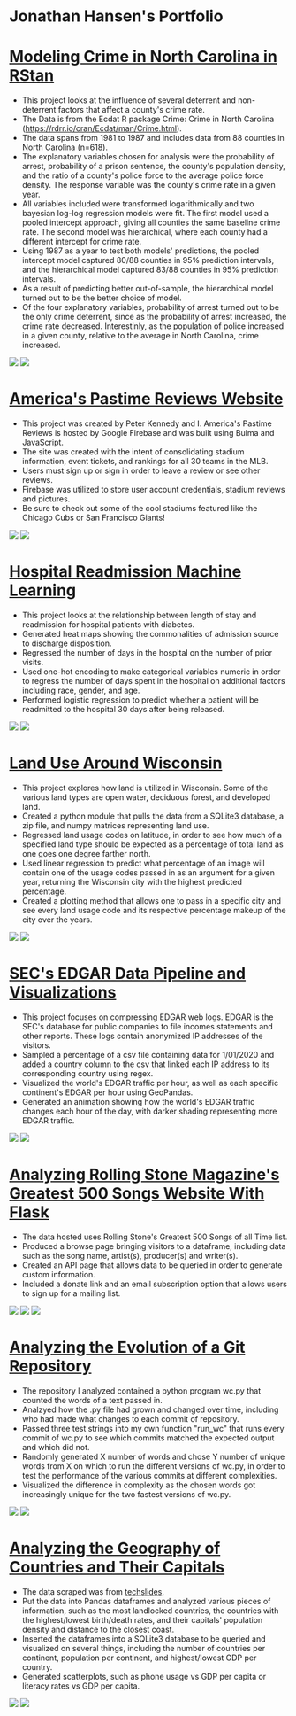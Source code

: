 # Jonathan Hansen's Portfolio

# [Modeling Crime in North Carolina in RStan](https://github.com/jonathanhansen808/crime_modeling)
- This project looks at the influence of several deterrent and non-deterrent factors that affect a county's crime rate. 
- The Data is from the Ecdat R package Crime: Crime in North Carolina (https://rdrr.io/cran/Ecdat/man/Crime.html).
- The data spans from 1981 to 1987 and includes data from 88 counties in North Carolina (n=618). 
- The explanatory variables chosen for analysis were the probability of arrest, probability of a prison sentence, the county's population density, and the ratio of a county's police force to the average police force density. The response variable was the county's crime rate in a given year. 
- All variables included were transformed logarithmically and two bayesian log-log regression models were fit. The first model used a pooled intercept approach, giving all counties the same baseline crime rate. The second model was hierarchical, where each county had a different intercept for crime rate. 
- Using 1987 as a year to test both models' predictions, the pooled intercept model captured 80/88 counties in 95% prediction intervals, and the hierarchical model captured 83/88 counties in 95% prediction intervals. 
- As a result of predicting better out-of-sample, the hierarchical model turned out to be the better choice of model. 
- Of the four explanatory variables, probability of arrest turned out to be the only crime deterrent, since as the probability of arrest increased, the crime rate decreased. Interestinly, as the population of police increased in a given county, relative to the average in North Carolina, crime increased. 

![](/images/MLR_OOS_hierarchical.png)
![](/images/county_baseline_probs.png)


# [America's Pastime Reviews Website](https://americaspastime-99f97.web.app) 
- This project was created by Peter Kennedy and I. America's Pastime Reviews is hosted by Google Firebase and was built using Bulma and JavaScript. 
- The site was created with the intent of consolidating stadium information, event tickets, and rankings for all 30 teams in the MLB.
- Users must sign up or sign in order to leave a review or see other reviews. 
- Firebase was utilized to store user account credentials, stadium reviews and pictures. 
- Be sure to check out some of the cool stadiums featured like the Chicago Cubs or San Francisco Giants!  

![](/images/home.PNG)
![](/images/pit.PNG)

# [Hospital Readmission Machine Learning](https://github.com/Jonnyboyy808/Hospital_readmission)
- This project looks at the relationship between length of stay and readmission for hospital patients with diabetes. 
- Generated heat maps showing the commonalities of admission source to discharge disposition. 
- Regressed the number of days in the hospital on the number of prior visits. 
- Used one-hot encoding to make categorical variables numeric in order to regress the number of days spent in the hospital on additional factors including race, gender, and age.
- Performed logistic regression to predict whether a patient will be readmitted to the hospital 30 days after being released.

![](/images/Regression.png)
![](/images/Confusion.png)

# [Land Use Around Wisconsin](https://github.com/Jonnyboyy808/Wisconsin_land_use) 
- This project explores how land is utilized in Wisconsin. Some of the various land types are open water, deciduous forest, and developed land.  
- Created a python module that pulls the data from a SQLite3 database, a zip file, and numpy matrices representing land use.  
- Regressed land usage codes on latitude, in order to see how much of a specified land type should be expected as a percentage of total land as one goes one degree farther north.
- Used linear regression to predict what percentage of an image will contain one of the usage codes passed in as an argument for a given year, returning the Wisconsin city with the highest predicted percentage. 
- Created a plotting method that allows one to pass in a specific city and see every land usage code and its respective percentage makeup of the city over the years. 

![](/images/Madison.png)
![](/images/city_plot.png)

# [SEC's EDGAR Data Pipeline and Visualizations](https://github.com/Jonnyboyy808/Edgar_Data)
- This project focuses on compressing EDGAR web logs. EDGAR is the SEC's database for public companies to file incomes statements and other reports. These logs contain anonymized IP addresses of the visitors.
- Sampled a percentage of a csv file containing data for 1/01/2020 and added a country column to the csv that linked each IP address to its corresponding country using regex.
- Visualized the world's EDGAR traffic per hour, as well as each specific continent's EDGAR per hour using GeoPandas.
- Generated an animation showing how the world's EDGAR traffic changes each hour of the day, with darker shading representing more EDGAR traffic. 

![](/images/8pm.png)
![](/images/Europe.png)

# [Analyzing Rolling Stone Magazine's Greatest 500 Songs Website With Flask](https://github.com/Jonnyboyy808/Flask_data_website)
- The data hosted uses Rolling Stone's Greatest 500 Songs of all Time list. 
- Produced a browse page bringing visitors to a dataframe, including data such as the song name, artist(s), producer(s) and writer(s). 
- Created an API page that allows data to be queried in order to generate custom information.
- Included a donate link and an email subscription option that allows users to sign up for a mailing list. 

![](/images/Datasite_Homepage.png)
![](/images/Browse_DF.png)
![](/images/API.png)

# [Analyzing the Evolution of a Git Repository](https://github.com/Jonnyboyy808/.py_Program_Complexity)
- The repository I analyzed contained a python program wc.py that counted the words of a text passed in. 
- Analzyed how the .py file had grown and changed over time, including who had made what changes to each commit of repository. 
- Passed three test strings into my own function "run_wc" that runs every commit of wc.py to see which commits matched the expected output and which did not. 
- Randomly generated X number of words and chose Y number of unique words from X on which to run the different versions of wc.py, in order to test the performance of the various commits at different complexities.
- Visualized the difference in complexity as the chosen words got increasingly unique for the two fastest versions of wc.py.

![](/images/Complexity_DF.png)
![](/images/Complexity.png)


# [Analyzing the Geography of Countries and Their Capitals](https://github.com/Jonnyboyy808/Country_and_Capital_Geography-)
- The data scraped was from [techslides](http://techslides.com/list-of-countries-and-capitals).
- Put the data into Pandas dataframes and analyzed various pieces of information, such as the most landlocked countries, the countries with the highest/lowest birth/death rates, and their capitals' population density and distance to the closest coast. 
- Inserted the dataframes into a SQLite3 database to be queried and visualized on several things, including the number of countries per continent, population per continent, and highest/lowest GDP per country.
- Generated scatterplots, such as phone usage vs GDP per capita or literacy rates vs GDP per capita.

![](/images/Death:Birth%20rate%20DF.png)
![](/images/Death-birth-rates.png)


